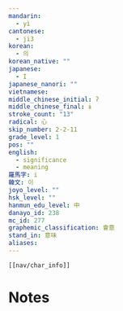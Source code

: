 ```yaml
---
mandarin:
  - yì
cantonese:
  - ji3
korean:
  - 의
korean_native: ""
japanese:
  - I
japanese_nanori: ""
vietnamese:
middle_chinese_initial: ʔ
middle_chinese_final: ɨ
stroke_count: "13"
radical: 心
skip_number: 2-2-11
grade_level: 1
pos: ""
english:
  - significance
  - meaning
羅馬字: i
韓文: 이
joyo_level: ""
hsk_level: ""
hanmun_edu_level: 中
danayo_id: 238
mc_id: 277
graphemic_classification: 會意
stand_in: 意味
aliases:
---
```

```meta-bind-embed
[[nav/char_info]]
```

# Notes

